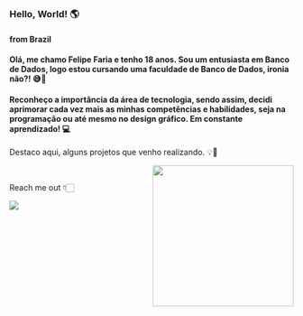 ### Hello, World! 🌎

#### from Brazil

#### Olá, me chamo Felipe Faria e tenho 18 anos. Sou um entusiasta em Banco de Dados, logo estou cursando uma faculdade de Banco de Dados, ironia não?! 😅🤣

#### Reconheço a importância da área de tecnologia, sendo assim, decidi aprimorar cada vez mais as minhas competências e habilidades, seja na programação ou até mesmo no design gráfico. Em constante aprendizado! 💻

Destaco aqui, alguns projetos que venho realizando. 💡🌱

<img align='right' src="https://cdn.dribbble.com/users/187497/screenshots/3820435/livechat-drib-15.gif" width="250">

<br>

Reach me out 👇🏻

[<img src="https://img.shields.io/badge/linkedin-%230077B5.svg?&style=for-the-badge&logo=linkedin&logoColor=white" />](https://www.linkedin.com/in/felipe-faria-verderamis-3b9b10202/)
